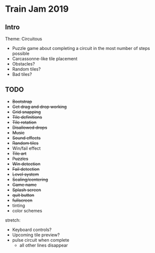 # Train Jam 2019

## Intro

Theme: Circuitous

* Puzzle game about completing a circuit in the most number of steps possible
* Carcassonne-like tile placement
* Obstacles?
* Random tiles?
* Bad tiles?

## TODO

* ~~Bootstrap~~
* ~~Get drag and drop working~~
* ~~Grid snapping~~
* ~~Tile definitions~~
* ~~Tile rotation~~
* ~~Disallowed drops~~
* ~~Music~~
* ~~Sound effects~~
* ~~Random tiles~~
* Win/fail effect
* ~~Tile art~~
* ~~Puzzles~~
* ~~Win detection~~
* ~~Fail detection~~
* ~~Level system~~
* ~~Scaling/centering~~
* ~~Game name~~
* ~~Splash screen~~
* ~~quit button~~
* ~~fullscreen~~
* tinting
* color schemes

stretch:

* Keyboard controls?
* Upcoming tile preview?
* pulse circuit when complete
  * all other lines disappear